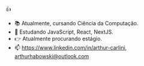 :thumbsup:

-  :books: Atualmente, cursando Ciência da Computação.
-  :book: Estudando JavaScript, React, NextJS.
-  :point_right: Atualmente procurando estágio.
-  :mailbox: https://www.linkedin.com/in/arthur-carlini, arthurhabowski@outlook.com
